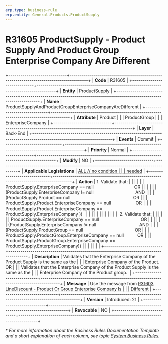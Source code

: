 ```yaml
---
erp.type: business-rule
erp.entity: General.Products.ProductSupply
---
```


# R31605 ProductSupply - Product Supply And Product Group Enterprise Company Are Different
+-----------------------------+---------------------------------------------------------------------------------------+
| **Code**                    | R31605                                                                                |
+-----------------------------+---------------------------------------------------------------------------------------+
| **Entity**                  | ProductSupply                                                                         |
+-----------------------------+---------------------------------------------------------------------------------------+
| **Name**                    | ProductSupplyAndProductGroupEnterpriseCompanyAreDifferent                             |
+-----------------------------+---------------------------------------------------------------------------------------+
| **Attribute**               | Product                                                                               |
|                             | ProductGroup                                                                          |
|                             | EnterpriseCompany                                                                     |
+-----------------------------+---------------------------------------------------------------------------------------+
| **Layer**                   | Back-End                                                                              |
+-----------------------------+---------------------------------------------------------------------------------------+
| **Events**                  | Commit                                                                                |
+-----------------------------+---------------------------------------------------------------------------------------+
| **Priority**                | Normal                                                                                |
+-----------------------------+---------------------------------------------------------------------------------------+
| **Modify**                  | NO                                                                                    |
+-----------------------------+---------------------------------------------------------------------------------------+
| **Applicable Legislations** | [ALL // no condition                                                                  |
|                             | needed](https://confluence.erp.net/display/techdoc/Country+Specific+Functionality)    |
+-----------------------------+---------------------------------------------------------------------------------------+
| **Action**                  | 1.  Validate that:                                                                    |
|                             |                                                                                       |
|                             | ProductSupply.EnterpriseCompany == null                                 OR            |
|                             |                                                                                       |
|                             | (ProductSupply.EnterpriseCompany != null                                  AND         |
|                             | (ProductSupply.Product == null                                                   OR   |
|                             | ProductSupply.Product.EnterpriseCompany == null                    OR                 |
|                             | ProductSupply.Product.EnterpriseCompany == ProductSupply.EnterpriseCompany ))         |
|                             |                                                                                       |
|                             |                                                                                       |
|                             |                                                                                       |
|                             |  2. Validate that:                                                                    |
|                             |                                                                                       |
|                             | ProductSupply.EnterpriseCompany == null                                  OR           |
|                             |                                                                                       |
|                             | (ProductSupply.EnterpriseCompany != null                                   AND        |
|                             | (ProductSupply.ProductGroup == null                                          OR       |
|                             | ProductSupply.ProductGroup.EnterpriseCompany == null           OR                     |
|                             | ProductSupply.ProductGroup.EnterpriseCompany == ProductSupply.EnterpriseCompany))     |
|                             |                                                                                       |
|                             |                                                                                       |
+-----------------------------+---------------------------------------------------------------------------------------+
| **Description**             | Validates that the Enterprise Company of the Product Supply is the same as the        |
|                             | Enterprise Company of the Product. OR                                                 |
|                             | Validates that the Enterprise Company of the Product Supply is the same as the        |
|                             | Enterprise Company of the Product group.                                              |
+-----------------------------+---------------------------------------------------------------------------------------+
| **Message**                 | Use the message from [R31603 LineDiscount - Product Or Group Enterprise Company Is    |
|                             | Different](R31603.md)                                                                 |
+-----------------------------+---------------------------------------------------------------------------------------+
| **Version**                 | Introduced: 21                                                                        |
+-----------------------------+---------------------------------------------------------------------------------------+
| **Revocable**               | NO                                                                                    |
+-----------------------------+---------------------------------------------------------------------------------------+

*\* For more information about the Business Rules Documentation Template and a short explanation of each column, see
topic [System Business Rules](https://confluence.erp.net/display/techdoc/System+Business+Rules).*

  

  
